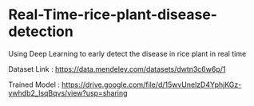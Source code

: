 # Real-Time-rice-plant-disease-detection
Using Deep Learning to early detect the disease in rice plant in real time

Dataset Link : https://data.mendeley.com/datasets/dwtn3c6w6p/1

Trained Model : https://drive.google.com/file/d/15wvUnelzD4YphjKGz-ywhdb2_IsqBqvs/view?usp=sharing

